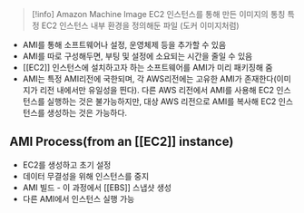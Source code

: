 
>[!info] Amazon Machine Image
>EC2 인스턴스를 통해 만든 이미지의 통칭
>특정 EC2 인스턴스 내부 환경을 정의해둔 파일 (도커 이미지처럼)


- AMI를 통해 소프트웨어나 설정, 운영체제 등을 추가할 수 있음
- AMI를 따로 구성해두면, 부팅 및 설정에 소요되는 시간을 줄일 수 있음
- [[EC2]] 인스턴스에 설치하고자 하는 소프트웨어를 AMI가 미리 패키징해 줌
- AMI는 특정 AMI리전에 국한되며, 각 AWS리전에는 고유한 AMI가 존재한다(이미지가 리전 내에서만 유일성을 띈다). 다른 AWS 리전에서 AMI를 사용해 EC2 인스턴스를 실행하는 것은 불가능하지만, 대상 AWS 리전으로 AMI를 복사해 EC2 인스턴스를 생성하는 것은 가능하다. 

## AMI Process(from an [[EC2]] instance)

- EC2를 생성하고 초기 설정
- 데이터 무결성을 위해 인스턴스를 중지 
- AMI 빌드 - 이 과정에서 [[EBS]] 스냅샷 생성
- 다른 AMI에서 인스턴스 실행 가능
